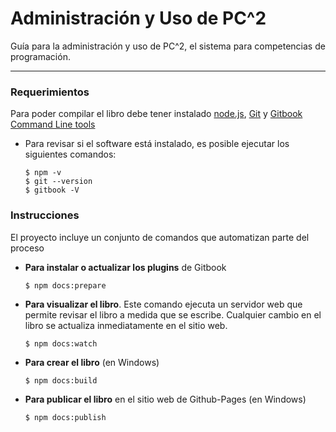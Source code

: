 # Administración y Uso de PC^2

Guía para la administración y uso de PC^2, el sistema para competencias de programación.

---

### Requerimientos

Para poder compilar el libro debe tener instalado [node.js](https://nodejs.org), [Git]((https://git-scm.com/downloads)) y [Gitbook Command Line tools](https://github.com/GitbookIO/gitbook-cli)

- Para revisar si el software está instalado, es posible ejecutar los siguientes comandos:
    ```
    $ npm -v
    $ git --version
    $ gitbook -V
    ```

### Instrucciones

El proyecto incluye un conjunto de comandos que automatizan parte del proceso

- **Para instalar o actualizar los plugins** de Gitbook

  ```
  $ npm docs:prepare
  ```

- **Para visualizar el libro**.
    Este comando ejecuta un servidor web que permite revisar el libro a medida que se escribe.
    Cualquier cambio en el libro se actualiza inmediatamente en el sitio web.

  ```
  $ npm docs:watch
  ```

- **Para crear el libro** (en Windows)

  ```
  $ npm docs:build
  ```

- **Para publicar el libro** en el sitio web de Github-Pages (en Windows)

  ```
  $ npm docs:publish
  ```
